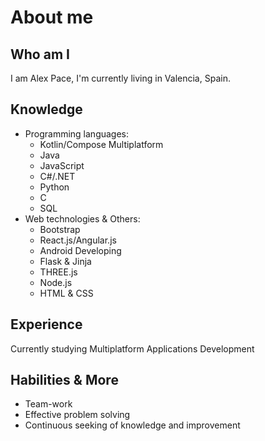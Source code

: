 # About me

## Who am I

I am Alex Pace, I'm currently living in Valencia, Spain. 

## Knowledge

- Programming languages:
  - Kotlin/Compose Multiplatform
  - Java
  - JavaScript
  - C#/.NET
  - Python
  - C
  - SQL
- Web technologies & Others:
  - Bootstrap
  - React.js/Angular.js
  - Android Developing
  - Flask & Jinja
  - THREE.js
  - Node.js
  - HTML & CSS

## Experience

Currently studying Multiplatform Applications Development

## Habilities & More

- Team-work
- Effective problem solving
- Continuous seeking of knowledge and improvement
